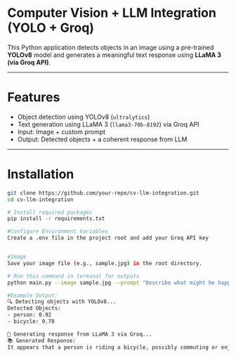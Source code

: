 
#  Computer Vision + LLM Integration (YOLO + Groq)
This Python application detects objects in an image using a pre-trained **YOLOv8** model and generates a meaningful text response using **LLaMA 3 (via Groq API)**.

---

# Features

- Object detection using YOLOv8 (`ultralytics`)
- Text generation using LLaMA 3 (`llama3-70b-8192`) via Groq API
- Input: Image + custom prompt
- Output: Detected objects + a coherent response from LLM

---

# Installation

```bash
git clone https://github.com/your-repo/cv-llm-integration.git
cd cv-llm-integration

# Install required packages
pip install -r requirements.txt

#Configure Environment Variables
Create a .env file in the project root and add your Groq API key


#Image
Save your image file (e.g., sample.jpg) in the root directory.

# Run this command in terminal for outputs
python main.py --image sample.jpg --prompt "Describe what might be happening in this scene."

#Example Output:
🔍 Detecting objects with YOLOv8...
Detected Objects:
- person: 0.92
- bicycle: 0.78

💬 Generating response from LLaMA 3 via Groq...
📚 Generated Response:
It appears that a person is riding a bicycle, possibly commuting or enjoying a ride outdoors.

